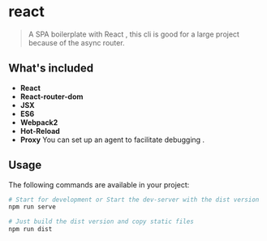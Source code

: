 # react

> A SPA boilerplate with React , this cli is good for a large project because of the async router.


## What's included
 - **React**
 - **React-router-dom**
 - **JSX**
 - **ES6**
 - **Webpack2**
 - **Hot-Reload**
 - **Proxy** You can set up an agent to facilitate debugging .

## Usage

The following commands are available in your project:
```bash
# Start for development or Start the dev-server with the dist version
npm run serve

# Just build the dist version and copy static files
npm run dist
```
